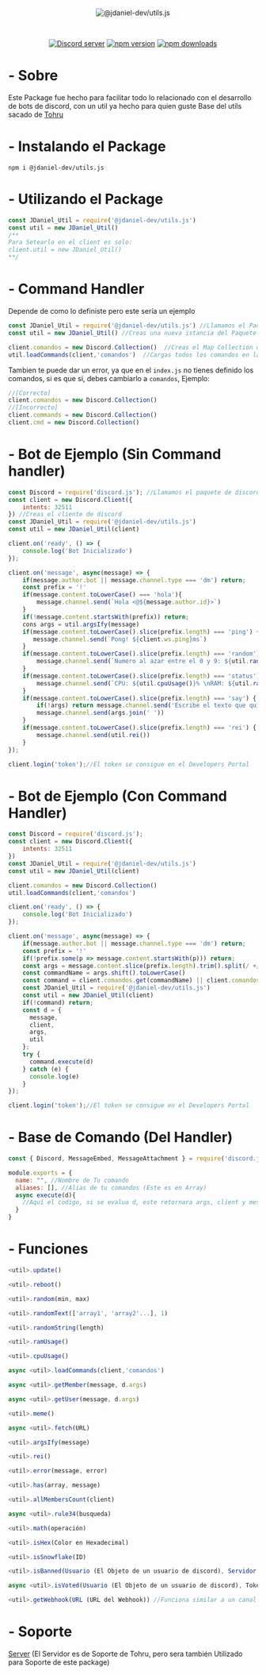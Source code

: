 <div align="center">
  <br />
    <p>
      <img src="https://cdn.discordapp.com/attachments/862513652103512115/976011664564555816/Banner_2.png" alt="@jdaniel-dev/utils.js">
    <p>
  <br />
  <p>
    <a href="https://discord.gg/nB2Je6jjbs"><img src="https://img.shields.io/discord/875100568169889894?color=5865F2&logo=discord&logoColor=white" alt="Discord server" /></a>
    <a href="https://www.npmjs.com/package/@jdaniel-dev/utils.js"><img src="https://img.shields.io/npm/v/@jdaniel-dev/utils.js.svg?maxAge=3600" alt="npm version" /></a>
    <a href="https://www.npmjs.com/package/@jdaniel-dev/utils.js"><img src="https://img.shields.io/npm/dt/@jdaniel-dev/utils.js.svg?maxAge=3600" alt="npm downloads" /></a>
  </p>
</div>

# - Sobre
Este Package fue hecho para facilitar todo lo relacionado con el desarrollo de bots de discord, con un util ya hecho para quien guste
Base del utils sacado de [Tohru](https://tohru.ga/)

# - Instalando el Package
```
npm i @jdaniel-dev/utils.js
```

# - Utilizando el Package
```js
const JDaniel_Util = require('@jdaniel-dev/utils.js')
const util = new JDaniel_Util()
/**
Para Setearlo en el client es solo:
client.util = new JDaniel_Util()
**/
```

# - Command Handler
Depende de como lo definiste pero este sería un ejemplo
```js
const JDaniel_Util = require('@jdaniel-dev/utils.js') //Llamamos el Paquete
const util = new JDaniel_Util() //Creas una nueva istancia del Paquete

client.comandos = new Discord.Collection()  //Creas el Map Collection donde se guardaran los comandos
util.loadCommands(client,'comandos')  //Cargas todos los comandos en la carpeta 'comandos'
```
Tambien te puede dar un error, ya que en el `index.js` no tienes definido los comandos, si es que si, debes cambiarlo a `comandos`, Ejemplo:
```js
//[Correcto]
client.comandos = new Discord.Collection()
//[Incorrecto]
client.commands = new Discord.Collection()
client.cmd = new Discord.Collection()
```

# - Bot de Ejemplo (Sin Command handler)
```js
const Discord = require('discord.js'); //Llamamos el paquete de discord
const client = new Discord.Client({
    intents: 32511
}) //Creas el cliente de discord
const JDaniel_Util = require('@jdaniel-dev/utils.js')
const util = new JDaniel_Util(client)

client.on('ready', () => {
    console.log('Bot Inicializado')
});

client.on('message', async(message) => {
    if(message.author.bot || message.channel.type === 'dm') return;
    const prefix = '!'
    if(message.content.toLowerCase() === 'hola'){
        message.channel.send(`Hola <@${message.author.id}>`)
    }
    if(!message.content.startsWith(prefix)) return;
    cons args = util.argsIfy(message)
    if(message.content.toLowerCase().slice(prefix.length) === 'ping') {
       message.channel.send(`Pong! ${client.ws.ping}ms`)
    }
    if(message.content.toLowerCase().slice(prefix.length) === 'random') {
        message.channel.send(`Numero al azar entre el 0 y 9: ${util.random(0, 9)}`)
    }
    if(message.content.toLowerCase().slice(prefix.length) === 'status') {
        message.channel.send(`CPU: ${util.cpuUsage()}% \nRAM: ${util.ramUsage()}`)
    }
    if(message.content.toLowerCase().slice(prefix.length) === 'say') {
        if(!args) return message.channel.send('Escribe el texto que quieres que diga!')
        message.channel.send(args.join(' '))
    }
    if(message.content.toLowerCase().slice(prefix.length) === 'rei') {
        message.channel.send(util.rei())
    }
});

client.login('token');//El token se consigue en el Developers Portal
```

# - Bot de Ejemplo (Con Command Handler)
```js
const Discord = require('discord.js');
const client = new Discord.Client({
    intents: 32511
})
const JDaniel_Util = require('@jdaniel-dev/utils.js')
const util = new JDaniel_Util(client)

client.comandos = new Discord.Collection()
util.loadCommands(client,'comandos')

client.on('ready', () => {
    console.log('Bot Inicializado')
});

client.on('message', async(message) => {
    if(message.author.bot || message.channel.type === 'dm') return;
    const prefix = '!'
    if(!prefix.some(p => message.content.startsWith(p))) return;
    const args = message.content.slice(prefix.length).trim().split(/ +/)
    const commandName = args.shift().toLowerCase()
    const command = client.comandos.get(commandName) || client.comandos.find(cmd => cmd.aliases && cmd.aliases.includes(commandName))
    const JDaniel_Util = require('@jdaniel-dev/utils.js')
    const util = new JDaniel_Util(client)
    if(!command) return;
    const d = {
      message,
      client,
      args,
      util
    };
    try {
      command.execute(d)
    } catch (e) {
      console.log(e)
    }
});

client.login('token');//El token se consigue en el Developers Portal
```
# - Base de Comando (Del Handler)
```js
const { Discord, MessageEmbed, MessageAttachment } = require('discord.js')

module.exports = {
  name: "", //Nombre de Tu comando
  aliases: [], //Alias de tu comandos (Este es en Array)
  async execute(d){
    //Aquí el codigo, si se evalua d, este retornara args, client y message
  }
}
```

# - Funciones
```js
<util>.update()
```
```js
<util>.reboot()
```
```js
<util>.random(min, max)
```
```js
<util>.randomText(['array1', 'array2'...], 1)
```
```js
<util>.randomString(length)
```
```js
<util>.ramUsage()
```
```js
<util>.cpuUsage()
```
```js
async <util>.loadCommands(client,'comandos')
```
```js
async <util>.getMember(message, d.args)
```
```js
async <util>.getUser(message, d.args)
```
```js
<util>.meme()
```
```js
async <util>.fetch(URL)
```
```js
<util>.argsIfy(message)
```
```js
<util>.rei()
```
```js
<util>.error(message, error)
```
```js
<util>.has(array, message)
```
```js
<util>.allMembersCount(client)
```
```js
async <util>.rule34(busqueda)
```
```js
<util>.math(operación)
```
```js
<util>.isHex(Color en Hexadecimal)
```
```js
<util>.isSnowflake(ID)
```
```js
<util>.isBanned(Usuario (El Objeto de un usuario de discord), Servidor (El Objeto de un servidor de discord))
```
```js
async <util>.isVoted(Usuario (El Objeto de un usuario de discord), Token de Top.gg)
```
```js
<util>.getWebhook(URL (URL del Webhook)) //Funciona similar a un canal (https://discord.js.org/#/docs/discord.js/stable/class/WebhookClient)
```

# - Soporte
[Server](https://discord.gg/nB2Je6jjbs) (El Servidor es de Soporte de Tohru, pero sera también Utilizado para Soporte de este package)